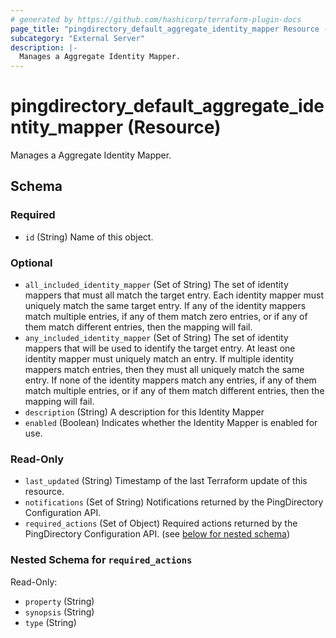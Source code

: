 ```yaml
---
# generated by https://github.com/hashicorp/terraform-plugin-docs
page_title: "pingdirectory_default_aggregate_identity_mapper Resource - terraform-provider-pingdirectory"
subcategory: "External Server"
description: |-
  Manages a Aggregate Identity Mapper.
---
```


# pingdirectory_default_aggregate_identity_mapper (Resource)

Manages a Aggregate Identity Mapper.



<!-- schema generated by tfplugindocs -->
## Schema

### Required

- `id` (String) Name of this object.

### Optional

- `all_included_identity_mapper` (Set of String) The set of identity mappers that must all match the target entry. Each identity mapper must uniquely match the same target entry. If any of the identity mappers match multiple entries, if any of them match zero entries, or if any of them match different entries, then the mapping will fail.
- `any_included_identity_mapper` (Set of String) The set of identity mappers that will be used to identify the target entry. At least one identity mapper must uniquely match an entry. If multiple identity mappers match entries, then they must all uniquely match the same entry. If none of the identity mappers match any entries, if any of them match multiple entries, or if any of them match different entries, then the mapping will fail.
- `description` (String) A description for this Identity Mapper
- `enabled` (Boolean) Indicates whether the Identity Mapper is enabled for use.

### Read-Only

- `last_updated` (String) Timestamp of the last Terraform update of this resource.
- `notifications` (Set of String) Notifications returned by the PingDirectory Configuration API.
- `required_actions` (Set of Object) Required actions returned by the PingDirectory Configuration API. (see [below for nested schema](#nestedatt--required_actions))

<a id="nestedatt--required_actions"></a>
### Nested Schema for `required_actions`

Read-Only:

- `property` (String)
- `synopsis` (String)
- `type` (String)


